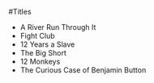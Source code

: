 #Titles

* A River Run Through It
* Fight Club
* 12 Years a Slave
* The Big Short
* 12 Monkeys
* The Curious Case of Benjamin Button
